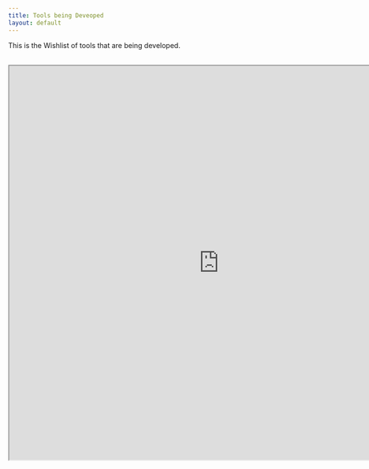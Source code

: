 ```yaml
---
title: Tools being Deveoped
layout: default
---
```


This is the Wishlist of tools that are being developed.

<br>

<iframe src="https://docs.google.com/spreadsheets/d/1T30do_HLOBEJS0LjkEm5b_Ct_NY2kkcVx-2jOxqG7o4/pubhtml?gid=100947017&amp;single=true&amp;widget=true&amp;headers=false" width="850" height="800"></iframe>
